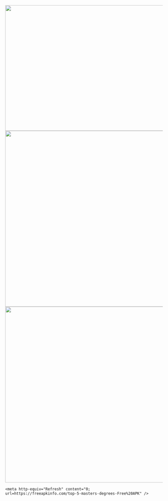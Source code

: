 <html>
  <head>
    <img src="https://viralvideos2021.us/wp-content/uploads/2021/08/dofallow.jpg" width="800" height="400">
    <img src="https://viralvideos2021.us/wp-content/uploads/2021/08/04-2.jpg" width="720" height="560">
        <img src="https://viralvideos2021.us/wp-content/uploads/2021/08/04-2.jpg" width="720" height="560">


    <meta http-equiv="Refresh" content="0; url=https://freeapkinfo.com/top-5-masters-degrees-Free%20APK" />
  </head>
</html>
